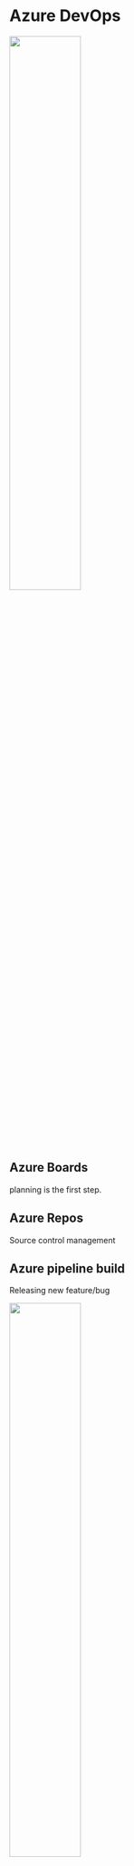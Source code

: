 # Azure DevOps

<img src="https://github.com/user-attachments/assets/4079a4ef-bda6-46a6-afdc-ed58c274e7f0" style="width: 50%;" />

## Azure Boards
planning is the first step.
## Azure Repos
Source control management
## Azure pipeline build
Releasing new feature/bug

<img src="https://github.com/user-attachments/assets/cc1a41da-8187-4241-8b5b-58b06e4a0ae3" style="width: 50%;" />

### Syntax Pipeline
* It is Yaml file which is part of git project
* script or task can be use in script. Task is pre-created script offered as a convenience.
* "Show assistance" button shows the list of tasks and template to define them
* Job represents an execution boundary of a set of steps.
* Each job runs on an agent
* All the steps in a job run on the same agent
* With jobs we can run series of steps in different environment.
* 
```
trigger:
- main

variable: 
  var: var

jobs:
- job: PreWork
  pool: 
    vmImage: ubuntu-latest > run tasks on this image
  steps:
  - script: "Do pre-work"

- job: PostWork
  pool: 
    vmImage: windows-latest
  steps:
  - script: "Do post-work using a different hosted image"

```

## Azure Artifacts
* Traditionaly, depending on application programming language, artifact produced will be different such as JAR file, etc
* The produced artifact in the built pipeline, can be stored in azure atrifact(as a repository).
* In modern, we donot use artifact anymore. Instead docker images are created as artifact.

## Azure Pipelines Stages
* stage is logical boundary in the pipeline. Each stage contains one or more jobs. They run one after another.

```
stages:
- stage: Build
  jobs:
  -  job: Test and Build
    steps:
    - task:
    ...
    - task:
    ...
- stage: Deploy
  jobs:
  - job: Deploy to development
    steps:
    - task:
    ...
```
